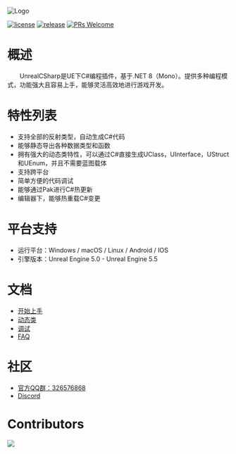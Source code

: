 ![Logo](Resources/Logo.png)

[![license](https://img.shields.io/badge/license-MIT-blue)](https://github.com/crazytuzi/UnrealCSharp/blob/master/LICENSE)
[![release](https://img.shields.io/github/v/release/crazytuzi/UnrealCSharp)](https://github.com/crazytuzi/UnrealCSharp/releases)
[![PRs Welcome](https://img.shields.io/badge/PRs-welcome-blue.svg)](https://github.com/crazytuzi/UnrealCSharp/pulls)

# 概述

&ensp;&ensp;&ensp;&ensp;UnrealCSharp是UE下C#编程插件，基于.NET 8（Mono）。提供多种编程模式，功能强大且容易上手，能够灵活高效地进行游戏开发。

# 特性列表

- 支持全部的反射类型，自动生成C#代码
- 能够静态导出各种数据类型和函数
- 拥有强大的动态类特性，可以通过C#直接生成UClass，UInterface，UStruct和UEnum，并且不需要蓝图载体
- 支持跨平台
- 简单方便的代码调试
- 能够通过Pak进行C#热更新
- 编辑器下，能够热重载C#变更

# 平台支持

- 运行平台：Windows / macOS / Linux / Android / IOS
- 引擎版本：Unreal Engine 5.0 - Unreal Engine 5.5

# 文档

- [开始上手](https://unrealcsharp.github.io/docs/document/getting-started)
- [动态类](https://unrealcsharp.github.io/docs/document/getting-started/dynamic)
- [调试](https://unrealcsharp.github.io/docs/document/guides/debug)
- [FAQ](https://unrealcsharp.github.io/docs/document/FAQ)

# 社区

- [官方QQ群：326576868](https://qm.qq.com/q/JW43uTiOk4)
- [Discord](https://discord.gg/mPVWhRqxC7)

# Contributors

<a href="https://github.com/crazytuzi/UnrealCSharp/graphs/contributors">
  <img src="https://contrib.rocks/image?repo=crazytuzi/UnrealCSharp"/>
</a>
    